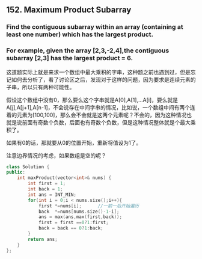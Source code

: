 ## 152. Maximum Product Subarray ##
### Find the contiguous subarray within an array (containing at least one number) which has the largest product. ###
### For example, given the array [2,3,-2,4],the contiguous subarray [2,3] has the largest product = 6. ###

这道题实际上就是来求一个数组中最大乘积的字串，这种题之前也遇到过，但是忘记如何去分析了，看了讨论区之后，发现对于这样的问题，因为要求是连续元素的子串，所以只有两种可能性。

假设这个数组中没有0，那么要么这个字串就是A[0],A[1],...A[i]，要么就是A[j],A[j+1],A[n-1]，不会说存在中间字串的情况，比如说，一个数组中间有两个连着的元素为[100,100]，那么会不会就是这两个元素呢？不会的，因为这种情况也就是说前面有奇数个负数，后面也有奇数个负数，但是这种情况整体就是个最大乘积了。

如果有0的话，那就要从0的位置开始，重新将值设为1了。

注意边界情况的考虑，如果数组是空的呢？

```cpp
class Solution {
public:
    int maxProduct(vector<int>& nums) {
        int first = 1;
        int back = 1;
        int ans = INT_MIN;
        for(int i = 0;i < nums.size();i++){
            first *=nums[i];      //一前一后开始遍历
            back  *=nums[nums.size()-1-i];
            ans = max(ans,max(first,back));
            first = first ==0?1:first;
            back = back == 0?1:back;
        }
        return ans;
    }
};
```